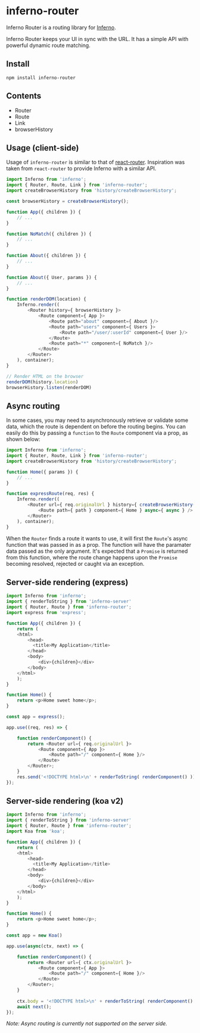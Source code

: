 # inferno-router

Inferno Router is a routing library for [Inferno](https://github.com/trueadm/inferno).

Inferno Router keeps your UI in sync with the URL. It has a simple API with powerful dynamic route matching.

## Install

```
npm install inferno-router
```

## Contents

* Router
* Route
* Link
* browserHistory

## Usage (client-side)

Usage of `inferno-router` is similar to that of [react-router](https://github.com/reactjs/react-router). 
Inspiration was taken from `react-router` to provide Inferno with a similar API. 

```js
import Inferno from 'inferno';
import { Router, Route, Link } from 'inferno-router';
import createBrowserHistory from 'history/createBrowserHistory';

const browserHistory = createBrowserHistory();

function App({ children }) {
	// ...
}

function NoMatch({ children }) {
	// ...
}

function About({ children }) {
	// ...
}

function About({ User, params }) {
	// ...
}

function renderDOM(location) {
    Inferno.render((
        <Router history={ browserHistory }>
            <Route component={ App }>
                <Route path="about" component={ About }/>
                <Route path="users" component={ Users }>
                    <Route path="/user/:userId" component={ User }/>
                </Route>
                <Route path="*" component={ NoMatch }/>
            </Route>
        </Router>
    ), container);
}

// Render HTML on the browser
renderDOM(history.location)
browserHistory.listen(renderDOM)
```

## Async routing

In some cases, you may need to asynchronously retrieve or validate some data, which the route is dependent on before the routing begins.
You can easily do this by passing a `function` to the `Route` component via a prop, as shown below:

```js
import Inferno from 'inferno';
import { Router, Route, Link } from 'inferno-router';
import createBrowserHistory from 'history/createBrowserHistory';

function Home({ params }) {
	// ...
}

function expressRoute(req, res) {
    Inferno.render((
        <Router url={ req.originalUrl } history={ createBrowserHistory() }>
            <Route path={ path } component={ Home } async={ async } />
        </Router>
    ), container);
}
```

When the `Router` finds a route it wants to use, it will first the `Route`'s async function that was passed in as a prop. The function will
have the paramater data passed as the only argument. It's expected that a `Promise` is returned from this function, where the route change
happens upon the `Promise` becoming resolved, rejected or caught via an exception.

## Server-side rendering (express)

```js
import Inferno from 'inferno';
import { renderToString } from 'inferno-server'
import { Router, Route } from 'inferno-router';
import express from 'express';

function App({ children }) {
	return (
	<html>
        <head>
          <title>My Application</title>
        </head>
        <body>
            <div>{children}</div>
        </body>
    </html>
    );
}

function Home() {
	return <p>Home sweet home</p>;
}

const app = express();

app.use((req, res) => {

    function renderComponent() {
        return <Router url={ req.originalUrl }>
            <Route component={ App }>
                <Route path="/" component={ Home }/>
            </Route>
        </Router>;
    }
    res.send('<!DOCTYPE html>\n' + renderToString( renderComponent() ));
});
```

## Server-side rendering (koa v2)

```js
import Inferno from 'inferno';
import { renderToString } from 'inferno-server'
import { Router, Route } from 'inferno-router';
import Koa from 'koa';

function App({ children }) {
	return (
	<html>
        <head>
          <title>My Application</title>
        </head>
        <body>
            <div>{children}</div>
        </body>
    </html>
    );
}

function Home() {
	return <p>Home sweet home</p>;
}

const app = new Koa()

app.use(async(ctx, next) => { 

    function renderComponent() {
        return <Router url={ ctx.originalUrl }>
            <Route component={ App }>
                <Route path="/" component={ Home }/>
            </Route>
        </Router>;
    }
    
    ctx.body = '<!DOCTYPE html>\n' + renderToString( renderComponent() );
    await next();
});
```

_Note: Async routing is currently not supported on the server side._
